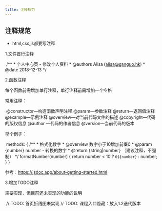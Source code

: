 ```yaml
---
title: 注释规范
---
```

## 注释规范

* html,css,js都要写注释

1.文件首行注释

​                /** * 个人中心页 - 修改个人资料 * @authors Alisa (alisa@ganguo.hk) * @date    2018-12-13 */               

2.函数注释

每个函数前需增加单行注释，单行注释前需增加一个空格

常用注释：

​                @constructor—构造函数声明注释 @param—参数注释 @return—返回值注释 @example—示例注释 @overview—对当前代码文件的描述 @copyright—代码的版权信息 @author —代码的作者信息 @version—当前代码的版本              

举个例子：

​                methods: {    /**     * 格式化数字     * @overview 数字小于10增加前缀0     * @param {number} number - 转换的数字     * @return {string|number}  （建议注释，不强制）     */    formatNumber(number) {        return number < 10 ? `0${number}` : number;    } }               

参考：https://jsdoc.app/about-getting-started.html

3.增加TODO注释

需要实现，但目前还未实现的功能的说明

​                // TODO: 首页折线图未实现 // TODO: 课程入口隐藏：放入1.2迭代版本               
